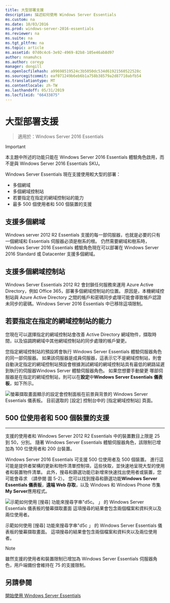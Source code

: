 ```yaml
---
title: 大型部署支援
description: 描述如何使用 Windows Server Essentials
ms.custom: na
ms.date: 10/03/2016
ms.prod: windows-server-2016-essentials
ms.reviewer: na
ms.suite: na
ms.tgt_pltfrm: na
ms.topic: article
ms.assetid: 07d0c4c6-3e92-4969-82b8-105e46ab8d97
author: nnamuhcs
ms.author: coreyp
manager: dongill
ms.openlocfilehash: a99698519524c3b5050dc534d61921560522528c
ms.sourcegitcommit: eaf071249b6eb6b1a758b38579a2d87710abfb54
ms.translationtype: MT
ms.contentlocale: zh-TW
ms.lasthandoff: 05/31/2019
ms.locfileid: "66433875"
---
```

# <a name="support-for-larger-deployments"></a>大型部署支援

>適用於：Windows Server 2016 Essentials

> [!IMPORTANT]  
> 本主題中所述的功能只能在 Windows Server 2016 Essentials 體驗角色啟用，而不是與 Windows Server 2016 Essentials SKU。


Windows Server Essentials 現在支援使用較大型的部署：

- 多個網域
- 多個網域控制站
- 若要指定在指定的網域控制站的能力
- 最多 500 個使用者和 500 個裝置的支援

## <a name="support-for-multiple-domains"></a>支援多個網域

Windows server 2012 R2 Essentials 支援的每一部伺服器，也就是必要的只有一個網域和 Essentials 伺服器必須是樹系的根。 仍然需要網域和樹系時，Windows Server 2016 Essentials 體驗角色現在可以部署在 Windows Server 2016 Standard 或 Datacenter 支援多個網域。

## <a name="support-for-multiple-domain-controllers"></a>支援多個網域控制站

 Windows Server Essentials 2012 R2 會封鎖任何服務來運用 Azure Active Directory，例如 Office 365，部署多個網域控制站的位置。 原因是，本機網域控制站與 Azure Active Directory 之間的帳戶和密碼同步處理可能會導致帳戶認證未同步的密碼。Windows Server 2016 Essentials 中已移除這項限制。

## <a name="ability-to-specify-a-designated-domain-controller"></a>若要指定在指定的網域控制站的能力

您現在可以選擇指定的網域控制站會改善 Active Directory 網域物件，擷取時間，以及協調跨網域中其他網域控制站的同步處理的帳戶變更。

您指定網域控制站的預設將會執行 Windows Server Essentials 體驗伺服器角色的同一部伺服器。 如果該伺服器是成員伺服器，這表示它不是網域控制站，則會自動決定指定的網域控制站預設會根據測試網域的網域控制站具有最低的網路延遲到執行的伺服器Windows Server 體驗伺服器角色。 如果您想要手動變更 哪部伺服器是在指定的網域控制站，則可以在**設定**中**Windows Server Essentials 儀表板**，如下所示。

![螢幕擷取畫面顯示的設定會控制面板在前景與背景的 Windows Server Essentials 儀表板。 目前選取的 [設定] 控制台中的 [指定網域控制站] 頁面。](media/larger-deployments-1.PNG)

## <a name="support-for-500-users-and-500-devices"></a>500 位使用者和 500 個裝置的支援
-------------------------------------

支援的使用者和 Windows Server 2012 R2 Essentials 中的裝置數目上限是 25 到 50，分別。 隨著 Windows Server Essentials 體驗伺服器角色，該限制已增加為 100 位使用者和 200 台裝置。

Windows Server 2016 Essentials 可支援 500 位使用者及 500 個裝置。 進行這可能是提供者架構的更新和物件清單控制項，這些快取，並快速地呈現大型的使用者和裝置物件清單。 此外，搜尋和篩選功能已新增來快速找出使用者或裝置，您可能會尋求 （請參閱 圖 5-2）。 您可以找到搜尋和篩選功能**Windows Server Essentials 儀表板**，**遠端 Web 存取**，以及 Windows 和 Windows Phone 市集**My Server**應用程式。

![示範如何使用 [搜尋] 功能來搜尋字串"d5c。 」 的 Windows Server Essentials 儀表板的螢幕擷取畫面 這項搜尋的結果會包含兩個檔案和資料夾以及兩位使用者。](media/larger-deployments-2.PNG)

示範如何使用 [搜尋] 功能來搜尋字串"d5c 」 的 Windows Server Essentials 儀表板的螢幕擷取畫面。 這項搜尋的結果會包含兩個檔案和資料夾以及兩位使用者。

> [!NOTE]  
> 雖然支援的使用者和裝置限制已增加為 Windows Server Essentials 伺服器角色，用戶端備份會維持在 75 的支援限制。

<a name="see-also"></a>另請參閱
--------
[開始使用 Windows Server Essentials](get-started.md)